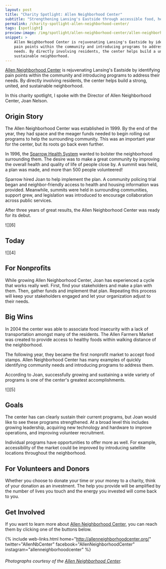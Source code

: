 ```yaml
---
layout: post
title: "Charity Spotlight: Allen Neighborhood Center"
subtitle: "Strengthening Lansing's Eastside through accessible food, health, and housing programs."
permalink: /charity-spotlight-allen-neighborhood-center/
tags: [spotlight]
preview-image: /img/spotlight/allen-neighborhood-center/allen-neighborhood-center.jpg
snippet: >
    Allen Neighborhood Center is rejuvenating Lansing's Eastside by identifying
    pain points within the community and introducing programs to address their
    needs. By directly involving residents, the center helps build a united and
    sustainable neighborhood.
---
```


[Allen Neighborhood Center][1] is rejuvenating Lansing's Eastside by identifying pain points within the community and introducing programs to address their needs. By directly involving residents, the center helps build a strong, united, and sustainable neighborhood.

In this charity spotlight, I spoke with the Director of Allen Neighborhood Center, Joan Nelson.

## Origin Story

The Allen Neighborhood Center was established in 1999. By the end of the year, they had space and the meager funds needed to begin rolling out programs to help the surrounding community. This was an important year for the center, but its roots go back even further.

In 1996, the [Sparrow Health System][3] wanted to bolster the neighborhood surrounding them. The desire was to make a great community by improving the overall health and quality of life of people close by. A summit was held, a plan was made, and more than 500 people volunteered!

Sparrow hired Joan to help implement the plan. A community policing trial began and neighbor-friendly access to health and housing information was provided. Meanwhile, summits were held in surrounding communities, support grew, and legislation was introduced to encourage collaboration across public services.

After three years of great results, the Allen Neighborhood Center was ready for its debut.

![][6]

## Today



![][4]

## For Nonprofits

While growing Allen Neighborhood Center, Joan has experienced a cycle that works really well. First, find your stakeholders and make a plan with them. Then, gather funds and implement that plan. Repeating this process will keep your stakeholders engaged and let your organization adjust to their needs.

## Big Wins

In 2004 the center was able to associate food insecurity with a lack of transportation amongst many of the residents. The Allen Farmers Market was created to provide access to healthy foods within walking distance of the neighborhood.

The following year, they became the first nonprofit market to accept food stamps. Allen Neighborhood Center has many examples of quickly identifying community needs and introducing programs to address them.

According to Joan, successfully growing and sustaining a wide variety of programs is one of the center's greatest accomplishments.

![][5]

## Goals

The center has can clearly sustain their current programs, but Joan would like to see these programs strengthened. At a broad level this includes growing leadership, acquiring new technology and hardware to improve operations, and improving volunteer recruitment.

Individual programs have opportunities to offer more as well. For example, accessibility of the market could be improved by introducing satellite locations throughout the neighborhood.

## For Volunteers and Donors

Whether you choose to donate your time or your money to a charity, think of your donation as an investment. The help you provide will be amplified by the number of lives you touch and the energy you invested will come back to you.

## Get Involved

If you want to learn more about [Allen Neighborhood Center][1], you can reach them by clicking one of the buttons below.

{% include web-links.html home="http://allenneighborhoodcenter.org/" twitter="AllenNbCenter" facebook="AllenNeighborhoodCenter" instagram="allenneighborhoodcenter" %}

###### Photographs courtesy of the [Allen Neighborhood Center][2].



[1]: http://allenneighborhoodcenter.org/ "Allen Neighborhood Center Homepage"
[2]: https://www.instagram.com/allenneighborhoodcenter/ "Allen Neighborhood Center on Instagram"
[3]: http://www.sparrow.org/ "Sparrow Health System Homepage"
